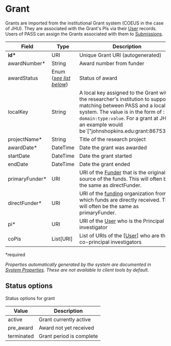 # Grant

Grants are imported from the institutional Grant system (COEUS in the case of JHU). They are associated with the Grant's PIs via their [User](User.md) records. Users of PASS can assign the Grants associated with them to [Submissions](Submission.md).

| Field  		| Type  		| Description |
| ------------- | ------------- | ------------- |
| __id*__ | URI | Unique Grant URI (autogenerated) |
| awardNumber* | String | Award number from funder |
| awardStatus | Enum ([_see list below_](#status-options)) | Status of award | 
| localKey	| String | A local key assigned to the Grant within the researcher's institution to support matching between PASS and a local system.  The value is in the form of : `domain:type:value`. For a grant at JHU, an example would be`["johnshopkins.edu:grant:8675309" |
| projectName* | String | Title of the research project |
| awardDate* | DateTime | Date the grant was awarded |
| startDate | DateTime | Date the grant started |
| endDate | DateTime | Date the grant ended |
| primaryFunder* | URI | URI of the [Funder](Funder.md) that is the original source of the funds. This will often be the same as directFunder. |
| directFunder* | URI | URI of the [funding](Funder.md) organization from which funds are directly received. This will often be the same as primaryFunder. |
| pi* | URI | URI of the [User](User.md) who is the Principal investigator |
| coPis | List[URI] | List of URIs of the [[User](User.md)] who are the co-principal investigators |
 
*required 

*Properties automatically generated by the system are documented in [System Properties](SystemProperties.md). These are not available to client tools by default.*

## Status options

Status options for grant

| Value  		| Description |
| ------------- | ------------- |
| active | Grant currently active |
| pre_award | Award not yet received |
| terminated | Grant period is complete |
